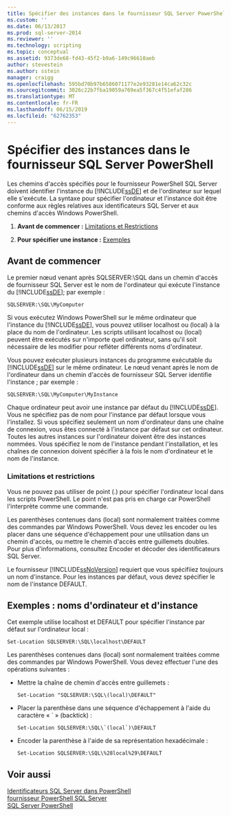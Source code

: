 ```yaml
---
title: Spécifier des instances dans le fournisseur SQL Server PowerShell | Microsoft Docs
ms.custom: ''
ms.date: 06/13/2017
ms.prod: sql-server-2014
ms.reviewer: ''
ms.technology: scripting
ms.topic: conceptual
ms.assetid: 9373de68-fd43-45f2-b9a6-149c96610aeb
author: stevestein
ms.author: sstein
manager: craigg
ms.openlocfilehash: 595bd70b97b6586071177e2e93281e14ca62c32c
ms.sourcegitcommit: 3026c22b7fba19059a769ea5f367c4f51efaf286
ms.translationtype: MT
ms.contentlocale: fr-FR
ms.lasthandoff: 06/15/2019
ms.locfileid: "62762353"
---
```

# <a name="specify-instances-in-the-sql-server-powershell-provider"></a>Spécifier des instances dans le fournisseur SQL Server PowerShell
  Les chemins d'accès spécifiés pour le fournisseur PowerShell SQL Server doivent identifier l'instance du [!INCLUDE[ssDE](../includes/ssde-md.md)] et de l'ordinateur sur lequel elle s'exécute. La syntaxe pour spécifier l'ordinateur et l'instance doit être conforme aux règles relatives aux identificateurs SQL Server et aux chemins d'accès Windows PowerShell.  
  
1.  **Avant de commencer :**  [Limitations et Restrictions](#LimitationsRestrictions)  
  
2.  **Pour spécifier une instance :**  [Exemples](#Examples)  
  
## <a name="before-you-begin"></a>Avant de commencer  
 Le premier nœud venant après SQLSERVER:\SQL dans un chemin d'accès de fournisseur SQL Server est le nom de l'ordinateur qui exécute l'instance du [!INCLUDE[ssDE](../includes/ssde-md.md)]; par exemple :  
  
```  
SQLSERVER:\SQL\MyComputer  
```  
  
 Si vous exécutez Windows PowerShell sur le même ordinateur que l'instance du [!INCLUDE[ssDE](../includes/ssde-md.md)], vous pouvez utiliser localhost ou (local) à la place du nom de l'ordinateur. Les scripts utilisant localhost ou (local) peuvent être exécutés sur n'importe quel ordinateur, sans qu'il soit nécessaire de les modifier pour refléter différents noms d'ordinateur.  
  
 Vous pouvez exécuter plusieurs instances du programme exécutable du [!INCLUDE[ssDE](../includes/ssde-md.md)] sur le même ordinateur. Le nœud venant après le nom de l'ordinateur dans un chemin d'accès de fournisseur SQL Server identifie l'instance ; par exemple :  
  
```  
SQLSERVER:\SQL\MyComputer\MyInstance  
```  
  
 Chaque ordinateur peut avoir une instance par défaut du [!INCLUDE[ssDE](../includes/ssde-md.md)]. Vous ne spécifiez pas de nom pour l'instance par défaut lorsque vous l'installez. Si vous spécifiez seulement un nom d'ordinateur dans une chaîne de connexion, vous êtes connecté à l'instance par défaut sur cet ordinateur. Toutes les autres instances sur l'ordinateur doivent être des instances nommées. Vous spécifiez le nom de l'instance pendant l'installation, et les chaînes de connexion doivent spécifier à la fois le nom d'ordinateur et le nom de l'instance.  
  
###  <a name="LimitationsRestrictions"></a> Limitations et restrictions  
 Vous ne pouvez pas utiliser de point (.) pour spécifier l'ordinateur local dans les scripts PowerShell. Le point n'est pas pris en charge car PowerShell l'interprète comme une commande.  
  
 Les parenthèses contenues dans (local) sont normalement traitées comme des commandes par Windows PowerShell. Vous devez les encoder ou les placer dans une séquence d'échappement pour une utilisation dans un chemin d'accès, ou mettre le chemin d'accès entre guillemets doubles. Pour plus d'informations, consultez Encoder et décoder des identificateurs SQL Server.  
  
 Le fournisseur [!INCLUDE[ssNoVersion](../includes/ssnoversion-md.md)] requiert que vous spécifiiez toujours un nom d'instance. Pour les instances par défaut, vous devez spécifier le nom de l'instance DEFAULT.  
  
##  <a name="Examples"></a> Exemples : noms d'ordinateur et d'instance  
 Cet exemple utilise localhost et DEFAULT pour spécifier l'instance par défaut sur l'ordinateur local :  
  
```  
Set-Location SQLSERVER:\SQL\localhost\DEFAULT   
```  
  
 Les parenthèses contenues dans (local) sont normalement traitées comme des commandes par Windows PowerShell. Vous devez effectuer l'une des opérations suivantes :  
  
-   Mettre la chaîne de chemin d'accès entre guillemets :  
  
    ```  
    Set-Location "SQLSERVER:\SQL\(local)\DEFAULT"  
    ```  
  
-   Placer la parenthèse dans une séquence d'échappement à l'aide du caractère « ` » (backtick) :  
  
    ```  
    Set-Location SQLSERVER:\SQL\`(local`)\DEFAULT  
    ```  
  
-   Encoder la parenthèse à l'aide de sa représentation hexadécimale :  
  
    ```  
    Set-Location SQLSERVER:\SQL\%28local%29\DEFAULT  
    ```  
  
## <a name="see-also"></a>Voir aussi  
 [Identificateurs SQL Server dans PowerShell](sql-server-identifiers-in-powershell.md)   
 [fournisseur PowerShell SQL Server](sql-server-powershell-provider.md)   
 [SQL Server PowerShell](sql-server-powershell.md)  
  
  
